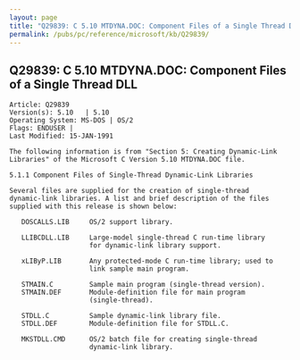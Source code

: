 ```yaml
---
layout: page
title: "Q29839: C 5.10 MTDYNA.DOC: Component Files of a Single Thread DLL"
permalink: /pubs/pc/reference/microsoft/kb/Q29839/
---
```


## Q29839: C 5.10 MTDYNA.DOC: Component Files of a Single Thread DLL

	Article: Q29839
	Version(s): 5.10   | 5.10
	Operating System: MS-DOS | OS/2
	Flags: ENDUSER |
	Last Modified: 15-JAN-1991
	
	The following information is from "Section 5: Creating Dynamic-Link
	Libraries" of the Microsoft C Version 5.10 MTDYNA.DOC file.
	
	5.1.1 Component Files of Single-Thread Dynamic-Link Libraries
	
	Several files are supplied for the creation of single-thread
	dynamic-link libraries. A list and brief description of the files
	supplied with this release is shown below:
	
	   DOSCALLS.LIB     OS/2 support library.
	
	   LLIBCDLL.LIB     Large-model single-thread C run-time library
	                    for dynamic-link library support.
	
	   xLIByP.LIB       Any protected-mode C run-time library; used to
	                    link sample main program.
	
	   STMAIN.C         Sample main program (single-thread version).
	   STMAIN.DEF       Module-definition file for main program
	                    (single-thread).
	
	   STDLL.C          Sample dynamic-link library file.
	   STDLL.DEF        Module-definition file for STDLL.C.
	
	   MKSTDLL.CMD      OS/2 batch file for creating single-thread
	                    dynamic-link library.
